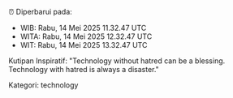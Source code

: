 ⏰ Diperbarui pada:
- WIB: Rabu, 14 Mei 2025 11.32.47 UTC
- WITA: Rabu, 14 Mei 2025 12.32.47 UTC
- WIT: Rabu, 14 Mei 2025 13.32.47 UTC

Kutipan Inspiratif:
"Technology without hatred can be a blessing. Technology with hatred is always a disaster."


Kategori: technology

